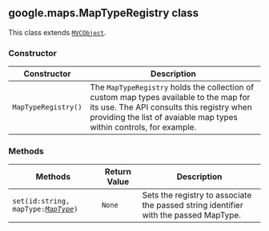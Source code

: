 <h2 id="MapTypeRegistry">
google.maps.MapTypeRegistry
class
</h2><p>This class extends
<code><a href="https://github.com/amenadiel/google-maps-documentation/blob/master/docs/google.maps.MVCObject.md">MVCObject</a></code>.
</p><h3>Constructor</h3><table summary="class MapTypeRegistry - Constructor" width="100%">
<thead>
<tr><th>Constructor</th>
<th>Description</th>
</tr></thead>
<tbody>
<tr>
<td><code>MapTypeRegistry()</code></td>
<td>The <code>MapTypeRegistry</code> holds the collection of custom map types available to the map for its use. The API consults this registry when providing the list of avaiable map types within controls, for example.</td>
</tr>
</tbody>
</table><h3>Methods</h3><table summary="class MapTypeRegistry - Methods" width="100%">
<thead>
<tr><th>Methods</th>
<th>Return Value</th>
<th>Description</th>
</tr></thead>
<tbody>
<tr>
<td><code>set(id:string, mapType:<a href="https://github.com/amenadiel/google-maps-documentation/blob/master/docs/google.maps.MapType.md"><em>MapType</em></a>)</code></td>
<td><code>None</code></td>
<td>Sets the registry to associate the passed string identifier with the passed MapType.</td>
</tr>
</tbody>
</table>